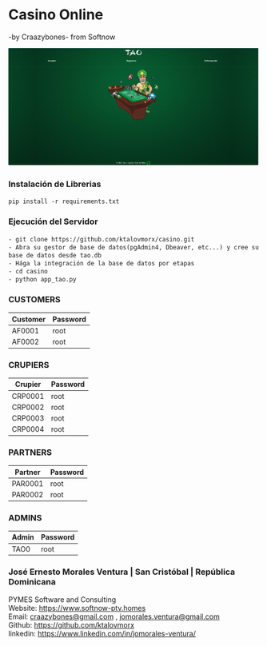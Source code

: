 # Casino Online
-by Craazybones- from Softnow

<link href="https://cdn.jsdelivr.net/npm/bootstrap@5.3.3/dist/css/bootstrap.min.css" rel="stylesheet">


![Alt text](https://github.com/ktalovmorx/casino/blob/main/front_end.png?raw=true)

<h3>Instalación de Librerias</h3>

```
pip install -r requirements.txt
```

<h3>Ejecución del Servidor</h3>

```
- git clone https://github.com/ktalovmorx/casino.git
- Abra su gestor de base de datos(pgAdmin4, Dbeaver, etc...) y cree su base de datos desde tao.db
- Hága la integración de la base de datos por etapas
- cd casino
- python app_tao.py
```

<h3>CUSTOMERS</h3>
<table class="table">
    <thead>
        <th>Customer</th>
        <th>Password</th>
    </thead>
    <tbody>
        <tr>
            <td>AF0001</td>
            <td>root</td>
        </tr>
        <tr>
            <td>AF0002</td>
            <td>root</td>
        </tr>
    </tbody>
</table>

<h3>CRUPIERS</h3>
<table class="table">
    <thead>
        <th>Crupier</th>
        <th>Password</th>
    </thead>
    <tbody>
        <tr>
            <td>CRP0001</td>
            <td>root</td>
        </tr>
        <tr>
            <td>CRP0002</td>
            <td>root</td>
        </tr>
        <tr>
            <td>CRP0003</td>
            <td>root</td>
        </tr>
        <tr>
            <td>CRP0004</td>
            <td>root</td>
        </tr>
    </tbody>
</table>

<h3>PARTNERS</h3>
<table class="table">
    <thead>
        <th>Partner</th>
        <th>Password</th>
    </thead>
    <tbody>
        <tr>
            <td>PAR0001</td>
            <td>root</td>
        </tr>
        <tr>
            <td>PAR0002</td>
            <td>root</td>
        </tr>
    </tbody>
</table>

<h3>ADMINS</h3>
<table class="table">
    <thead>
        <th>Admin</th>
        <th>Password</th>
    </thead>
    <tbody>
        <tr>
            <td>TAO0</td>
            <td>root</td>
        </tr>
    </tbody>
</table>

<h3>José Ernesto Morales Ventura | San Cristóbal | República Dominicana</h3>

<span><span class="badge bg-primary">PYMES</span> Software and Consulting</span><br>
Website: <a href="https://www.softnow-ptv.homes" target="_blank">https://www.softnow-ptv.homes</a><br>
Email: <a href="mailto:craazybones@gmail.com , jomorales.ventura@gmail.com" target="_blank">craazybones@gmail.com , jomorales.ventura@gmail.com</a><br>
Github: <a href="https://github.com/ktalovmorx" target="_blank">https://github.com/ktalovmorx</a><br>
linkedin: <a href="https://www.linkedin.com/in/jomorales-ventura/" target="_blank">https://www.linkedin.com/in/jomorales-ventura/</a><br>


